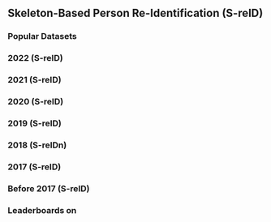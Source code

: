 ## Skeleton-Based Person Re-Identification (S-reID)
### Popular Datasets

### 2022 (S-reID)

### 2021 (S-reID)

### 2020 (S-reID)

### 2019 (S-reID)

### 2018 (S-reIDn)

### 2017 (S-reID)

### Before 2017 (S-reID)

### Leaderboards on 